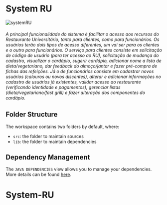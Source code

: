 # System RU
![systemRU](https://user-images.githubusercontent.com/52515361/101966372-45902400-3bf6-11eb-877d-daba2098e480.png)
###### A principal funcionalidade do sistema é facilitar o acesso aos recursos do Restaurante Universitário, tanto para clientes, como para funcionários. Os usuários terão dois tipos de acesso diferentes, um vai ser para os clientes e o outro para funcionários. O  serviço para clientes consiste em solicitação de código de usuário (para ter acesso ao RU), solicitação de mudança do cadastro, visualizar o cardápio, sugerir cardápio, adicionar nome a lista de dieta/vegetariano, dar feedback do almoço/jantar e fazer pré-compra de fichas das refeições. Já o de funcionários consiste em cadastrar novos  usuários (calouros ou novos discentes), alterar e adicionar informações no cadastro de usuários já existentes, validar acesso ao restaurante (verificando identidade e pagamentos), gerenciar listas (dieta/vegetariano/fast grill) e fazer alteração dos componentes do cardápio.

## Folder Structure

The workspace contains two folders by default, where:

- `src`: the folder to maintain sources
- `lib`: the folder to maintain dependencies

## Dependency Management

The `JAVA DEPENDENCIES` view allows you to manage your dependencies. More details can be found [here](https://github.com/microsoft/vscode-java-pack/blob/master/release-notes/v0.9.0.md#work-with-jar-files-directly).
# System-RU
